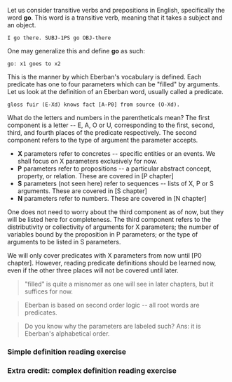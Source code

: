 Let us consider transitive verbs and prepositions in English, specifically the word **go**. This word is a transitive verb, meaning that it takes a subject and an object.

``
I go there.
SUBJ-1PS go OBJ-there
``

One may generalize this and define **go** as such:

``
go: x1 goes to x2
``

This is the manner by which Eberban's vocabulary is defined. Each predicate has one to four parameters which can be "filled" by arguments. Let us look at the definition of an Eberban word, usually called a predicate. 

`` gloss
fuir
(E-Xd) knows fact [A-P0] from source (O-Xd).
``

What do the letters and numbers in the parentheticals mean? The first component is a letter -- E, A, O or U, corresponding to the first, second, third, and fourth places of the predicate respectively. The second component refers to the type of argument the parameter accepts.

- **X** parameters refer to concretes -- specific entities or an events. We shall focus on X parameters exclusively for now.
- **P** parameters refer to propositions -- a particular abstract concept, property, or relation. These are covered in [P chapter]
- **S** parameters (not seen here) refer to sequences -- lists of X, P or S arguments. These are covered in [S chapter]
- **N** parameters refer to numbers. These are covered in [N chapter]

One does not need to worry about the third component as of now, but they will be listed here for completeness. The third component refers to the distributivity or collectivity of arguments for X parameters; the number of variables bound by the proposition in P parameters; or the type of arguments to be listed in S parameters.

We will only cover predicates with X parameters from now until [P0 chapter]. However, reading predicate definitions should be learned now, even if the other three places will not be covered until later.

> "filled" is quite a misnomer as one will see in later chapters, but it suffices for now.

> Eberban is based on second order logic -- all root words are predicates.

> Do you know why the parameters are labeled such? Ans: it is Eberban's alphabetical order.


### Simple definition reading exercise
### Extra credit: complex definition reading exercise